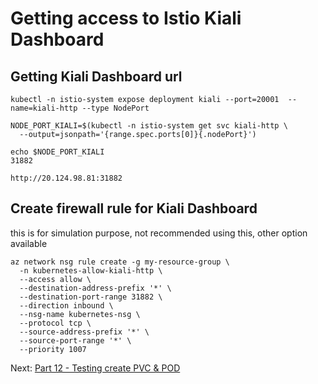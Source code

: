 # Getting access to Istio Kiali Dashboard

## Getting Kiali Dashboard url
```
kubectl -n istio-system expose deployment kiali --port=20001  --name=kiali-http --type NodePort

NODE_PORT_KIALI=$(kubectl -n istio-system get svc kiali-http \
  --output=jsonpath='{range.spec.ports[0]}{.nodePort}')

echo $NODE_PORT_KIALI
31882

http://20.124.98.81:31882

```

## Create firewall rule for Kiali Dashboard
this is for simulation purpose, not recommended using this, other option available
```
az network nsg rule create -g my-resource-group \
  -n kubernetes-allow-kiali-http \
  --access allow \
  --destination-address-prefix '*' \
  --destination-port-range 31882 \
  --direction inbound \
  --nsg-name kubernetes-nsg \
  --protocol tcp \
  --source-address-prefix '*' \
  --source-port-range '*' \
  --priority 1007
```


Next: [Part 12 - Testing create PVC & POD](13-part-12.md)

